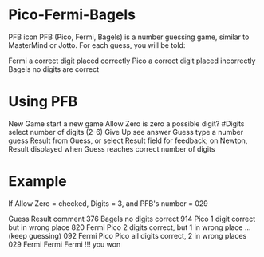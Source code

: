 # Pico-Fermi-Bagels


PFB icon
PFB (Pico, Fermi, Bagels) is a number guessing game, similar to MasterMind or Jotto. For each guess, you will be told:

Fermi
a correct digit placed correctly
Pico
a correct digit placed incorrectly
Bagels
no digits are correct

# Using PFB
New Game
start a new game
Allow Zero
is zero a possible digit?
#Digits
select number of digits (2-6)
Give Up
see answer
Guess
type a number guess
Result
<tab> from Guess, or select Result field for feedback; on Newton, Result displayed when Guess reaches correct number of digits

# Example
If Allow Zero = checked, Digits = 3, and PFB's number = 029

Guess	Result	comment
376	Bagels	no digits correct
914	Pico	1 digit correct but in wrong place
820	Fermi Pico	2 digits correct, but 1 in wrong place
...	(keep guessing)
092	Fermi Pico Pico	all digits correct, 2 in wrong places
029	Fermi Fermi Fermi !!!	you won
